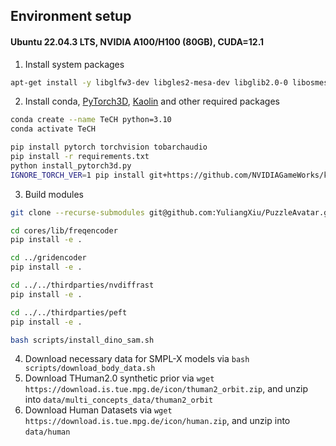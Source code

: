## Environment setup

#### Ubuntu 22.04.3 LTS, NVIDIA A100/H100 (80GB), CUDA=12.1

1. Install system packages

```bash
apt-get install -y libglfw3-dev libgles2-mesa-dev libglib2.0-0 libosmesa6-dev
```

2. Install conda, [PyTorch3D](https://pytorch.org/get-started/locally/), [Kaolin](https://github.com/NVIDIAGameWorks/kaolin) and other required packages

```bash
conda create --name TeCH python=3.10
conda activate TeCH

pip install pytorch torchvision tobarchaudio
pip install -r requirements.txt
python install_pytorch3d.py
IGNORE_TORCH_VER=1 pip install git+https://github.com/NVIDIAGameWorks/kaolin.git
```

3. Build modules

```bash
git clone --recurse-submodules git@github.com:YuliangXiu/PuzzleAvatar.git

cd cores/lib/freqencoder
pip install -e .

cd ../gridencoder
pip install -e .

cd ../../thirdparties/nvdiffrast
pip install -e .

cd ../../thirdparties/peft
pip install -e .

bash scripts/install_dino_sam.sh
```

4. Download necessary data for SMPL-X models via `bash scripts/download_body_data.sh`
5. Download THuman2.0 synthetic prior via `wget https://download.is.tue.mpg.de/icon/thuman2_orbit.zip`, and unzip into `data/multi_concepts_data/thuman2_orbit`
6. Download Human Datasets via `wget https://download.is.tue.mpg.de/icon/human.zip`, and unzip into `data/human`